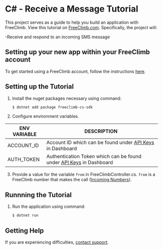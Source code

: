 # C# - Receive a Message Tutorial

This project serves as a guide to help you build an application with FreeClimb. View this tutorial on [FreeClimb.com](https://docs.freeclimb.com/docs/how-to-receive-a-message#section-c). Specifically, the project will:

-Receive and respond to an incoming SMS message

## Setting up your new app within your FreeClimb account

To get started using a FreeClimb account, follow the instructions [here](https://docs.freeclimb.com/docs/getting-started-with-freeclimb).

## Setting up the Tutorial

1. Install the nuget packages necessary using command:

   ```bash
   $ dotnet add package freeclimb-cs-sdk
   ```
2. Configure environment variables.

| ENV VARIABLE | DESCRIPTION                                                                                                                              |
| ------------ | ---------------------------------------------------------------------------------------------------------------------------------------- |
| ACCOUNT_ID   | Account ID which can be found under [API Keys](https://www.freeclimb.com/dashboard/portal/account/authentication) in Dashboard           |
| AUTH_TOKEN   | Authentication Token which can be found under [API Keys](https://www.freeclimb.com/dashboard/portal/account/authentication) in Dashboard |

3. Provide a value for the variable `from` in FreeClimbController.cs. `from` is a FreeClimb number that makes the call ([Incoming Numbers](https://www.freeclimb.com/dashboard/portal/numbers)).


## Runnning the Tutorial

1. Run the application using command:

   ```bash
   $ dotnet run
   ```

## Getting Help

If you are experiencing difficulties, [contact support](https://freeclimb.com/support).
